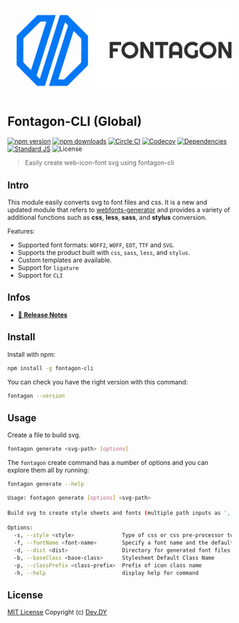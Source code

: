 ![Fontagon logo](https://raw.githubusercontent.com/kdydesign/cdn/master/fontagon/logo/svg/fontagon-logo-inline.svg)

# Fontagon-CLI (Global)
[![npm version][npm-version-src]][npm-version-href]
[![npm downloads][npm-downloads-src]][npm-downloads-href]
[![Circle CI][circle-ci-src]][circle-ci-href]
[![Codecov][codecov-src]][codecov-href]
[![Dependencies][david-dm-src]][david-dm-href]
[![Standard JS][standard-js-src]][standard-js-href]
![License][license-src]

> Easily create web-icon-font svg using fontagon-cli

## Intro
This module easily converts svg to font files and css. 
It is a new and updated module that refers to [webfonts-generator](https://www.npmjs.com/package/webfonts-generator) and provides a variety of additional functions such as **css**, **less**, **sass**, and **stylus** conversion.


Features:
* Supported font formats: `WOFF2`, `WOFF`, `EOT`, `TTF` and `SVG`.
* Supports the product built with `css`, `sass`, `less`, and `stylus`.
* Custom templates are available.
* Support for `ligature`
* Support for `CLI`

## Infos
- [📖 **Release Notes**](./CHANGELOG.md)

## Install
Install with npm:

```bash
npm install -g fontagon-cli
```

You can check you have the right version with this command:
```bash
fontagon --version
```

## Usage
Create a file to build svg.
```bash
fontagon generate <svg-path> [options]
```

The `fontagon` create command has a number of options and you can explore them all by running:
```bash
fontagon generate --help
```

```bash
Usage: fontagon generate [options] <svg-path>

Build svg to create style sheets and fonts (multiple path inputs as ',')

Options:
  -s, --style <style>               Type of css or css pre-processor to export
  -f, --fontName <font-name>        Specify a font name and the default name for the font file
  -d, --dist <dist>                 Directory for generated font files
  -b, --baseClass <base-class>      Stylesheet Default Class Name
  -p, --classPrefix <class-prefix>  Prefix of icon class name
  -h, --help                        display help for command
```

## License
[MIT License](./LICENSE)
Copyright (c) [Dev.DY](https://kdydesign.github.io/)

<!-- Badges -->
[npm-version-src]: https://img.shields.io/npm/v/fontagon-cli?style=flat-square
[npm-version-href]: https://npmjs.com/package/fontagon-cli
[npm-downloads-src]: https://img.shields.io/npm/dt/fontagon-cli?style=flat-square
[npm-downloads-href]: https://npmjs.com/package/fontagon-cli
[circle-ci-src]: https://img.shields.io/circleci/project/github/kdydesign/fontagon/master.svg?style=flat-square
[circle-ci-href]: https://circleci.com/gh/kdydesign/fontagon/tree/master
[codecov-src]: https://img.shields.io/codecov/c/github/kdydesign/fontagon.svg?style=flat-square
[codecov-href]: https://codecov.io/gh/kdydesign/fontagon
[david-dm-src]: https://david-dm.org/kdydesign/fontagon/status.svg?style=flat-square
[david-dm-href]: https://david-dm.org/kdydesign/fontagon
[standard-js-src]: https://img.shields.io/badge/code_style-standard-brightgreen.svg?style=flat-square
[standard-js-href]: https://standardjs.com
[license-src]: https://img.shields.io/npm/l/fontagon?style=flat-square
